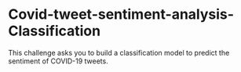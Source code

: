 # Covid-tweet-sentiment-analysis-Classification
This challenge asks you to build a classification model to predict the sentiment of COVID-19 tweets.
